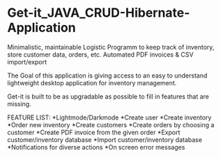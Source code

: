 # Get-it_JAVA_CRUD-Hibernate-Application
Minimalistic, maintainable Logistic Programm to keep track of inventory, store customer data, orders, etc. Automated PDF invoices &amp; CSV import/export


The Goal of this application is giving access to an easy to understand lightweight desktop application for inventory management.

Get-it is built to be as upgradable as possible to fill in features that are missing.

FEATURE LIST:
*Lightmode/Darkmode
*Create user
*Create inventory
*Order new inventory
*Create customers
*Create orders by choosing a customer
*Create PDF invoice from the given order
*Export customer/inventory database
*Import customer/inventory database
*Notifications for diverse actions
*On screen error messages
